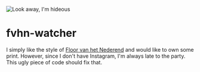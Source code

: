 ![Look away, I'm hideous](https://user-images.githubusercontent.com/2973061/83963791-bef63500-a8a8-11ea-86e3-8abd43530a22.jpg)

# fvhn-watcher
I simply like the style of [Floor van het Nederend](https://www.floorvanhetnederend.com) and would like to own some print.
However, since I don't have Instagram, I'm always late to the party.
This ugly piece of code should fix that.
